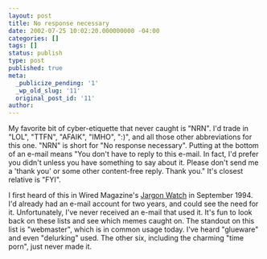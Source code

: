 ```yaml
---
layout: post
title: No response necessary
date: 2002-07-25 10:02:20.000000000 -04:00
categories: []
tags: []
status: publish
type: post
published: true
meta:
  _publicize_pending: '1'
  _wp_old_slug: '11'
  original_post_id: '11'
author: 
---
```

My favorite bit of cyber-etiquette that never caught is "NRN". I'd trade in "LOL", "TTFN", "AFAIK", "IMHO", ":)", and all those other abbreviations for this one. "NRN" is short for "No response necessary". Putting at the bottom of an e-mail means "You don't have to reply to this e-mail. In fact, I'd prefer you didn't unless you have something to say about it. Please don't send me a 'thank you' or some other content-free reply. Thank you." It's closest relative is "FYI".

I first heard of this in Wired Magazine's <a href="http://www.wired.com/wired/archive/2.09/jargon_watch.html">Jargon Watch</a> in September 1994. I'd already had an e-mail account for two years, and could see the need for it. Unfortunately, I've never received an e-mail that used it. It's fun to look back on these lists and see which memes caught on. The standout on this list is "webmaster", which is in common usage today. I've heard "glueware" and even "delurking" used. The other six, including the charming "time porn", just never made it.
